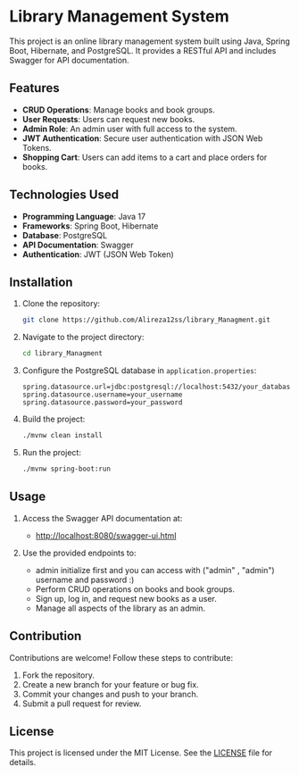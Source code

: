 # Library Management System

This project is an online library management system built using Java, Spring Boot, Hibernate, and PostgreSQL. It provides a RESTful API and includes Swagger for API documentation.

## Features

- **CRUD Operations**: Manage books and book groups.
- **User Requests**: Users can request new books.
- **Admin Role**: An admin user with full access to the system.
- **JWT Authentication**: Secure user authentication with JSON Web Tokens.
- **Shopping Cart**: Users can add items to a cart and place orders for books.

## Technologies Used

- **Programming Language**: Java 17
- **Frameworks**: Spring Boot, Hibernate
- **Database**: PostgreSQL
- **API Documentation**: Swagger
- **Authentication**: JWT (JSON Web Token)

## Installation

1. Clone the repository:
   ```bash
   git clone https://github.com/Alireza12ss/library_Managment.git
   ```

2. Navigate to the project directory:
   ```bash
   cd library_Managment
   ```

3. Configure the PostgreSQL database in `application.properties`:
   ```properties
   spring.datasource.url=jdbc:postgresql://localhost:5432/your_database
   spring.datasource.username=your_username
   spring.datasource.password=your_password
   ```

4. Build the project:
   ```bash
   ./mvnw clean install
   ```

5. Run the project:
   ```bash
   ./mvnw spring-boot:run
   ```

## Usage

1. Access the Swagger API documentation at:
   - [http://localhost:8080/swagger-ui.html](http://localhost:8080/swagger-ui.html)

2. Use the provided endpoints to:
   - admin initialize first and you can access with ("admin" , "admin") username and password :)
   - Perform CRUD operations on books and book groups.
   - Sign up, log in, and request new books as a user.
   - Manage all aspects of the library as an admin.

## Contribution

Contributions are welcome! Follow these steps to contribute:

1. Fork the repository.
2. Create a new branch for your feature or bug fix.
3. Commit your changes and push to your branch.
4. Submit a pull request for review.

## License

This project is licensed under the MIT License. See the [LICENSE](LICENSE) file for details.

